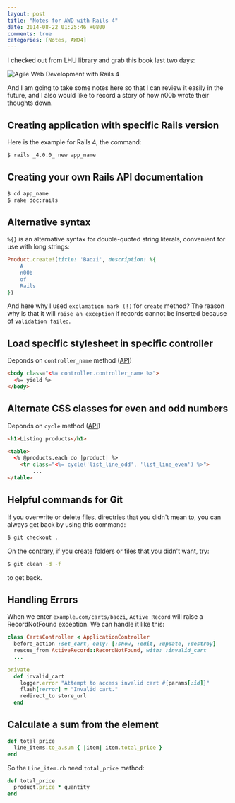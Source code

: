```yaml
---
layout: post
title: "Notes for AWD with Rails 4"
date: 2014-08-22 01:25:46 +0800
comments: true
categories: [Notes, AWD4]
---
```

I checked out from LHU library and grab this book last two days:

![Agile Web Development with Rails 4](https://0374e0f55efceb27e890e798ff092822246c9476.googledrive.com/host/0BxwbYxZqk44YNjA4YzZJSm1VZDQ/2014-08-22%2019.43.34.jpg "Agile Web Development with Rails 4")

And I am going to take some notes here so that I can review it easily in the future, and I also would like to record a story of how n00b wrote their thoughts down.

## Creating application with specific Rails version
Here is the example for Rails 4, the command:
``` bash Command Line
$ rails _4.0.0_ new app_name
```

## Creating your own Rails API documentation
``` bash Command Line
$ cd app_name
$ rake doc:rails
```

## Alternative syntax
`%{}` is an alternative syntax for double-quoted string literals, convenient for use with long strings:
``` ruby app/db/seed.rb
Product.create!(title: 'Baozi', description: %{
    A
    n00b
    of
    Rails
})
```
And here why I used `exclamation mark (!)` for `create` method? The reason why is that it will `raise an exception` if records cannot be inserted because of `validation failed`.

## Load specific stylesheet in specific controller
Deponds on `controller_name` method ([API](http://api.rubyonrails.org/classes/ActionController/Metal.html#method-c-controller_name))
``` html app/views/layouts/application.html.erb
<body class="<%= controller.controller_name %>">
  <%= yield %>
</body>
```

## Alternate CSS classes for even and odd numbers
Deponds on `cycle` method ([API](http://api.rubyonrails.org/classes/ActionView/Helpers/TextHelper.html#method-i-cycle))
``` html app/views/layouts/application.html.erb
<h1>Listing products</h1>

<table>
  <% @products.each do |product| %>
    <tr class="<%= cycle('list_line_odd', 'list_line_even') %>">
        ...
</table>
```

## Helpful commands for Git
If you overwrite or delete files, directries that you didn't mean to, you can always get back by using this command:
``` bash Command Line
$ git checkout .
```

On the contrary, if you create folders or files that you didn't want, try:
``` bash Command Line
$ git clean -d -f
```
to get back.

## Handling Errors
When we enter `example.com/carts/baozi`, `Active Record` will raise a RecordNotFound exception. We can handle it like this:
``` ruby app/controllers/carts_controller.rb
class CartsController < ApplicationController
  before_action :set_cart, only: [:show, :edit, :update, :destroy]
  rescue_from ActiveRecord::RecordNotFound, with: :invalid_cart
  ...
```

``` ruby app/controllers/carts_controller.rb
private
  def invalid_cart
    logger.error "Attempt to access invalid cart #{params[:id]}"
    flash[:error] = "Invalid cart."
    redirect_to store_url
  end
```

## Calculate a sum from the element
``` ruby app/models/cart.rb
def total_price
  line_items.to_a.sum { |item| item.total_price }
end
```

So the `Line_item.rb` need `total_price` method:
``` ruby app/models/line_item.rb
def total_price
  product.price * quantity
end
```
